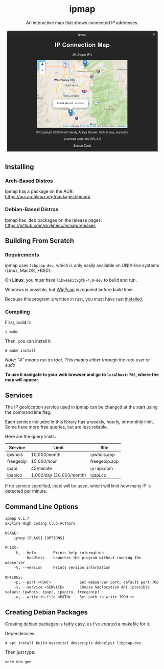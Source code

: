 <h1 align="center">ipmap</h1>

<p align="center">An interactive map that shows connected IP addresses.</p>
<p align="center"><img src="https://github.com/skylinecc/ipmap/blob/main/data/screenshot.png"></p>

## Installing 

### Arch-Based Distros
Ipmap has a package on the AUR:
https://aur.archlinux.org/packages/ipmap/

### Debian-Based Distros
Ipmap has .deb packages on the release pages:
https://github.com/skylinecc/ipmap/releases

## Building From Scratch

### Requirements 
ipmap uses `libpcap-dev`, which is only easily available on UNIX-like systems (Linux, MacOS, *BSD).

On **Linux**, you *must* have `libwebkit2gtk-4.0-dev` to build and run.

Windows is possible, but [WinPcap](https://github.com/ebfull/pcap#windows) is required before build time.

Because this program is written in rust, you must have rust [installed](https://www.rust-lang.org/tools/install).

### Compiling
First, build it:
```
$ make
```

Then, you can install it.
```
# make install
```
*Note: "#" means run as root. This means either through the root user or sudo*

**To use it navigate to your web browser and go to `localhost:700`, where the map will appear.**

## Services
The IP geolocation service used in ipmap can be changed at the start using the command line flag.

Each service included in this library has a weekly, hourly, or monthly limit.
Some have more free queries, but are less reliable.

Here are the query limits:

| Service       | Limit                     | Site          |
| ---------     | ------------------------- | ------------- |
| ipwhois       | 10,000/month              | ipwhois.app   |
| freegeoip     | 15,000/hour               | freegeoip.app |
| ipapi         | 45/minute                 | ip-api.com    |
| ipapico       | 1,000/day (30,000/month)  | ipapi.co      |

If no service specified, ipapi will be used, which will limit how many IP is detected per minute.

## Command Line Options
```
ipmap 0.1.7
Skyline High Coding Club Authors

USAGE:
    ipmap [FLAGS] [OPTIONS]

FLAGS:
    -h, --help        Prints help information
        --headless    Launches the program without running the webserver
    -V, --version     Prints version information

OPTIONS:
    -p, --port <PORT>             Set webserver port, default port 700
    -s, --service <SERVICE>       Choose Geolocation API [possible values: ipwhois, ipapi, ipapico, freegeoip]
    -w, --write-to-file <PATH>    Set path to write JSON to
```

## Creating Debian Packages
Creating debian packages is fairly easy, as I've created a makefile for it.

Dependencies:
```
# apt install build-essential devscripts debhelper libpcap-dev
```

Then just type:
```
make deb-gen
```
